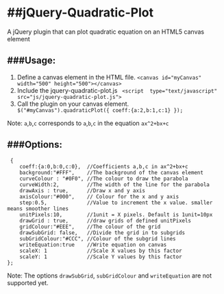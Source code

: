 ##jQuery-Quadratic-Plot
=====================

A jQuery plugin that can plot quadratic equation on an HTML5 canvas element

###Usage:
------
1. Define a canvas element in the HTML file.
         `<canvas id="myCanvas" width="500" height="500"></canvas>`
2. Include the jquery-quadratic-plot.js 
        ` <script  type="text/javascript" src="js/jquery-quadratic-plot.js">`
3. Call the plugin on your canvas element. 
        ` $("#myCanvas").quadraticPlot({
                                        coeff:{a:2,b:1,c:1}
                                    });`

Note: `a`,`b`,`c` corresponds to `a`,`b`,`c` in the equation `ax^2+bx+c`


###Options:
--------

     {
        coeff:{a:0,b:0,c:0},  //Coefficients a,b,c in ax^2+bx+c
        background:"#FFF",    //The background of the canvas element 
        curveColour : "#0F0", //The colour to draw the parabola
        curveWidth:2,         //The width of the line for the parabola
        drawAxis : true,      //Draw x and y axis
        axisColour:"#000",    // Colour for the x and y axis
        step:0.5,             //Value to increment the x value. smaller means smoother lines
        unitPixels:10,        //1unit = X pixels. Default is 1unit=10px
        drawGrid : true,      //draw grids of defined unitPixels
        gridColour:"#EEE",    //The colour of the grid
        drawSubGrid: false,   //Divide the grid in to subgrids
        subGridColour:"#CCC", //Colour of the subgrid lines
        writeEquation:true    //Write equation on canvas
        scaleX: 1             //Scale X values by this factor
        scaleY: 1             //Scale Y values by this factor
    };



Note: The options `drawSubGrid`, `subGridColour` and `writeEquation` are not supported yet.
